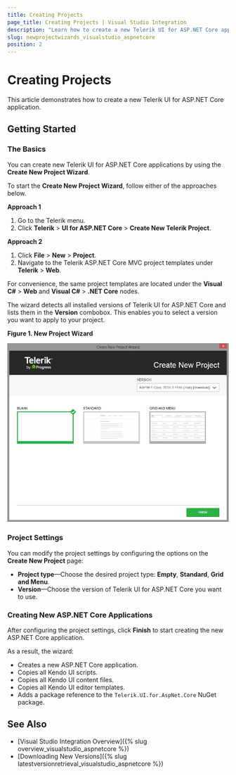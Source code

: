 ```yaml
---
title: Creating Projects
page_title: Creating Projects | Visual Studio Integration
description: "Learn how to create a new Telerik UI for ASP.NET Core application."
slug: newprojectwizards_visualstudio_aspnetcore
position: 2
---
```


# Creating Projects

This article demonstrates how to create a new Telerik UI for ASP.NET Core application.

## Getting Started

### The Basics

You can create new Telerik UI for ASP.NET Core applications by using the **Create New Project Wizard**.

To start the **Create New Project Wizard**, follow either of the approaches below.

**Approach 1**   

1. Go to the Telerik menu.   
2. Click **Telerik** > **UI for ASP.NET Core** > **Create New Telerik Project**.

**Approach 2**

1. Click **File** > **New** > **Project**.     
2. Navigate to the Telerik ASP.NET Core MVC project templates under **Telerik** > **Web**.

For convenience, the same project templates are located under the **Visual C#** > **Web** and **Visual C#** > **.NET Core** nodes.

The wizard detects all installed versions of Telerik UI for ASP.NET Core and lists them in the **Version** combobox. This enables you to select a version you want to apply to your project.

**Figure 1. New Project Wizard**

![New Project Wizard](images/new-project-wizard-core.png)

### Project Settings

You can modify the project settings by configuring the options on the **Create New Project** page:

* **Project type**&mdash;Choose the desired project type: **Empty**, **Standard**, **Grid and Menu**.
* **Version**&mdash;Choose the version of Telerik UI for ASP.NET Core you want to use.

### Creating New ASP.NET Core Applications

After configuring the project settings, click **Finish** to start creating the new ASP.NET Core application.

As a result, the wizard:  

* Creates a new ASP.NET Core application.  
* Copies all Kendo UI scripts.   
* Copies all Kendo UI content files.   
* Copies all Kendo UI editor templates.    
* Adds a package reference to the `Telerik.UI.for.AspNet.Core` NuGet package.   

## See Also

* [Visual Studio Integration Overview]({% slug overview_visualstudio_aspnetcore %})
* [Downloading New Versions]({% slug latestversionretrieval_visualstudio_aspnetcore %})
